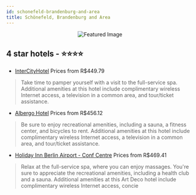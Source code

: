 ```yaml
---
id: schonefeld-brandenburg-and-area
title: Schönefeld, Brandenburg and Area
---
```


<center><img src="https://i.travelapi.com/hotels/3000000/2910000/2900400/2900358/568991dc_z.jpg" alt="Featured Image" /></center>


##  4 star hotels - ⭐️⭐️⭐️⭐️

-    [InterCityHotel](https://us.hurb.com/hotels/schonefeld/intercityhotel-JNP-JP074834?cmp=18055) Prices from R$449.79
   > Take time to pamper yourself with a visit to the full-service spa. Additional amenities at this hotel include complimentary wireless Internet access, a television in a common area, and tour/ticket assistance.
-    [Albergo Hotel](https://us.hurb.com/hotels/schonefeld/albergo-hotel-JNP-JP849510?cmp=18055) Prices from R$456.12
   > Be sure to enjoy recreational amenities, including a sauna, a fitness center, and bicycles to rent. Additional amenities at this hotel include complimentary wireless Internet access, a television in a common area, and tour/ticket assistance.
-    [Holiday Inn Berlin Airport - Conf Centre](https://us.hurb.com/hotels/schonefeld/holiday-inn-berlin-airport-conf-centre-JNP-JP152283?cmp=18055) Prices from R$469.41
   > Relax at the full-service spa, where you can enjoy massages. You're sure to appreciate the recreational amenities, including a health club and a sauna. Additional amenities at this Art Deco hotel include complimentary wireless Internet access, concie
